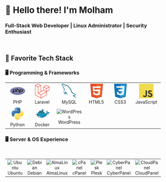 <h1 align="left" id="mohammed-title">👋 Hello there! I'm Molham</h1>
<h3 align="left">Full-Stack Web Developer | Linux Administrator | Security Enthusiast</h3>


<br>

<h2 align="left" id="mohammed-tech">🧠 Favorite Tech Stack</h2>

### 🖥️ Programming & Frameworks
<table>
  <tr>
    <td align="center" width="96">
      <img src="https://raw.githubusercontent.com/devicons/devicon/master/icons/php/php-original.svg" width="48" height="48" alt="PHP" />
      <br>PHP
    </td>
    <td align="center" width="96">
      <img src="https://raw.githubusercontent.com/devicons/devicon/master/icons/laravel/laravel-original.svg" width="48" height="48" alt="Laravel" />
      <br>Laravel
    </td>
    <td align="center" width="96">
      <img src="https://raw.githubusercontent.com/devicons/devicon/master/icons/mysql/mysql-original.svg" width="48" height="48" alt="MySQL" />
      <br>MySQL
    </td>
    <td align="center" width="96">
      <img src="https://raw.githubusercontent.com/devicons/devicon/master/icons/html5/html5-original.svg" width="48" height="48" alt="HTML5" />
      <br>HTML5
    </td>
    <td align="center" width="96">
      <img src="https://raw.githubusercontent.com/devicons/devicon/master/icons/css3/css3-original.svg" width="48" height="48" alt="CSS3" />
      <br>CSS3
    </td>
    <td align="center" width="96">
      <img src="https://raw.githubusercontent.com/devicons/devicon/master/icons/javascript/javascript-original.svg" width="48" height="48" alt="JavaScript" />
      <br>JavaScript
    </td>
  </tr>
  <tr>
    <td align="center" width="96">
      <img src="https://raw.githubusercontent.com/devicons/devicon/master/icons/python/python-original.svg" width="48" height="48" alt="Python" />
      <br>Python
    </td>
    <td align="center" width="96">
      <img src="https://raw.githubusercontent.com/devicons/devicon/master/icons/docker/docker-original.svg" width="48" height="48" alt="Docker" />
      <br>Docker
    </td>
    <td align="center" width="96">
      <img src="https://upload.wikimedia.org/wikipedia/commons/9/98/WordPress_blue_logo.svg" width="48" height="48" alt="WordPress" />
      <br>WordPress
    </td>
  </tr>
</table>

### 🖥️ Server & OS Experience
<table>
  <tr>
    <td align="center" width="96">
      <img src="https://www.svgrepo.com/show/452122/ubuntu.svg" width="48" height="48" alt="Ubuntu" />
      <br>Ubuntu
    </td>
    <td align="center" width="96">
      <img src="https://www.svgrepo.com/show/354912/debian.svg" width="48" height="48" alt="Debian" />
      <br>Debian
    </td>
        <td align="center" width="96">
      <img src="https://upload.wikimedia.org/wikipedia/commons/1/13/AlmaLinux_Icon_Logo.svg" width="48" height="48" alt="AlmaLinux" />
      <br>AlmaLinux
    </td>
        <td align="center" width="96">
      <img src="https://www.svgrepo.com/show/353612/cpanel.svg" width="70" height="48" alt="cPanel" />
      <br>cPanel
    </td>
      <td align="center" width="96">
      <img src="https://upload.wikimedia.org/wikipedia/commons/8/80/Logo_Plesk.svg" width="48" height="48" alt="Plesk" />
      <br>Plesk
    </td>
    <td align="center" width="96">
      <img src="https://cdn.worldvectorlogo.com/logos/cyberpanel.svg" width="48" height="48" alt="CyberPanel" />
      <br>CyberPanel
    </td>
    <br>
    <td align="center" width="96">
      <img src="https://cdn.worldvectorlogo.com/logos/cloudpanel.svg" width="48" height="48" alt="CloudPanel" />
      <br>CloudPanel
    </td>


  </tr>
</table>

